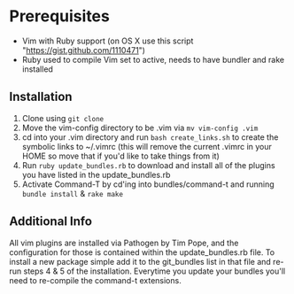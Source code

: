 Prerequisites
=============
* Vim with Ruby support (on OS X use this script "https://gist.github.com/1110471")
* Ruby used to compile Vim set to active, needs to have bundler and rake installed

Installation
------------
1. Clone using `git clone `
2. Move the vim-config directory to be .vim via `mv vim-config .vim`
3. cd into your .vim directory and run `bash create_links.sh` to create the symbolic links to ~/.vimrc (this will remove the current .vimrc in your HOME so move that if you'd like to take things from it)
4. Run `ruby update_bundles.rb` to download and install all of the plugins you have listed in the update_bundles.rb
5. Activate Command-T by cd'ing into bundles/command-t and running `bundle install` & `rake make`

Additional Info
---------------
All vim plugins are installed via Pathogen by Tim Pope, and the configuration for those is contained within the update_bundles.rb file. To install a new package simple add it to the git_bundles list in that file and re-run steps 4 & 5 of the installation. Everytime you update your bundles you'll need to re-compile the command-t extensions.
